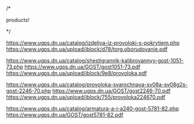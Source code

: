 

/*

products!


*/




https://www.ugps.dn.ua/catalog/izdeliya-iz-provoloki-s-pokrytiem.php
https://www.ugps.dn.ua/upload/iblock/d78/torg.oborudovanie.pdf

https://www.ugps.dn.ua/catalog/shestigrannik-kalibrovannyy-gost-1051-73.php
https://www.ugps.dn.ua/GOST/gost1051-73.pdf
https://www.ugps.dn.ua/upload/iblock/9e8/provoloka.pdf

https://www.ugps.dn.ua/catalog/provoloka-svarochnaya-sv08a-sv08g2s-gost-2246-70.php
https://www.ugps.dn.ua/GOST/gost2246-70.pdf
https://www.ugps.dn.ua/upload/iblock/755/provoloka224670.pdf

https://www.ugps.dn.ua/catalog/armatura-a-i-a240-gost-5781-82.php
https://www.ugps.dn.ua/GOST/gost5781-82.pdf
